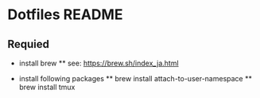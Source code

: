 # Dotfiles README


## Requied

* install brew
** see: https://brew.sh/index_ja.html

* install following packages
** brew install attach-to-user-namespace
** brew install tmux

